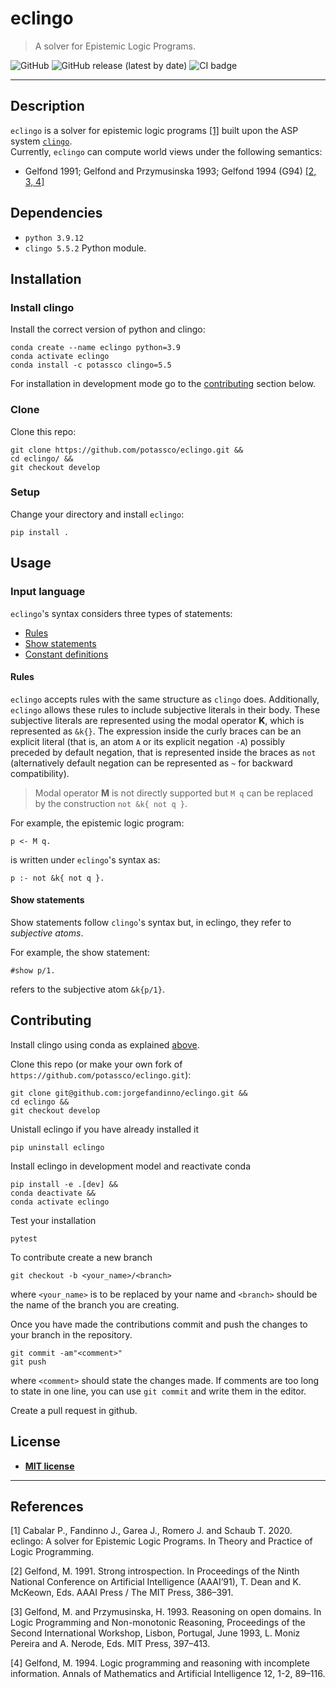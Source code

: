 # eclingo

> A solver for Epistemic Logic Programs.

![GitHub](https://img.shields.io/github/license/potassco/eclingo?color=blue)
![GitHub release (latest by date)](https://img.shields.io/github/v/release/potassco/eclingo)
![CI badge](https://github.com/jorgefandinno/eclingo/workflows/CI/badge.svg)


---

## Description
`eclingo` is a solver for epistemic logic programs [[1]](#References) built upon the ASP system [`clingo`](https://github.com/potassco/clingo).  
Currently, `eclingo` can compute world views under the following semantics:
- Gelfond 1991; Gelfond and Przymusinska 1993; Gelfond 1994 (G94) [[2, 3, 4]](#References)

## Dependencies

- `python 3.9.12`
- `clingo 5.5.2` Python module.

## Installation

### Install clingo

Install the correct version of python and clingo:
```
conda create --name eclingo python=3.9
conda activate eclingo
conda install -c potassco clingo=5.5
```

For installation in development mode go to the [contributing](#Contributing) section below.

### Clone

Clone this repo:
```
git clone https://github.com/potassco/eclingo.git &&
cd eclingo/ &&
git checkout develop
```

### Setup

Change your directory and install `eclingo`:
```
pip install .
```

## Usage


### Input language

`eclingo`'s syntax considers three types of statements:
- [Rules](#rules)
- [Show statements](#show-statements)
- [Constant definitions](#constant-definitions)

#### Rules

`eclingo` accepts rules with the same structure as `clingo` does. Additionally, `eclingo` allows these rules to include subjective literals in their body. These subjective literals are represented using the modal operator **K**, which is represented as `&k{}`. The expression inside the curly braces can be an explicit literal (that is, an atom `A` or its explicit negation `-A`) possibly preceded by default negation, that is represented inside the braces as `not` (alternatively default negation can be represented as `~` for backward compatibility).

> Modal operator **M** is not directly supported but `M q` can be replaced by the construction `not &k{ not q }`.

For example, the epistemic logic program:
```
p <- M q.
```
is written under `eclingo`'s syntax as:
```
p :- not &k{ not q }.
```

#### Show statements
Show statements follow `clingo`'s syntax but, in eclingo, they refer to *subjective atoms*.

For example, the show statement:
```
#show p/1.
```
refers to the subjective atom `&k{p/1}`.

## Contributing

Install clingo using conda as explained [above](#Install-clingo).

Clone this repo (or make your own fork of ```https://github.com/potassco/eclingo.git```):
```
git clone git@github.com:jorgefandinno/eclingo.git &&
cd eclingo &&
git checkout develop
```
Unistall eclingo if you have already installed it
```
pip uninstall eclingo
```
Install eclingo in development model and reactivate conda
```
pip install -e .[dev] &&
conda deactivate &&
conda activate eclingo
```

Test your installation
```
pytest
```
<!-- mypy eclingo -->

To contribute create a new branch
```
git checkout -b <your_name>/<branch>
```
where ```<your_name>``` is to be replaced by your name and ```<branch>``` should be the name of the branch you are creating.

Once you have made the contributions commit and push the changes to your branch in the repository.
```
git commit -am"<comment>"
git push
```
where `<comment>` should state the changes made. If comments are too long to state in one line, you can use ```git commit``` and write them in the editor.

Create a pull request in github.

## License

- **[MIT license](https://github.com/potassco/eclingo/blob/master/LICENSE)**

---

## References

[1] Cabalar P., Fandinno J., Garea J., Romero J. and Schaub T. 2020. eclingo: A solver for Epistemic Logic Programs. In Theory and Practice of Logic Programming.

[2] Gelfond, M. 1991. Strong introspection. In Proceedings of the Ninth National Conference on Artificial Intelligence (AAAI’91), T. Dean and K. McKeown, Eds. AAAI Press / The MIT Press, 386–391.

[3] Gelfond, M. and Przymusinska, H. 1993. Reasoning on open domains. In Logic Programming and Non-monotonic Reasoning, Proceedings of the Second International Workshop, Lisbon, Portugal, June 1993, L. Moniz Pereira and A. Nerode, Eds. MIT Press, 397–413.

[4] Gelfond, M. 1994. Logic programming and reasoning with incomplete information. Annals of Mathematics and Artificial Intelligence 12, 1-2, 89–116.

